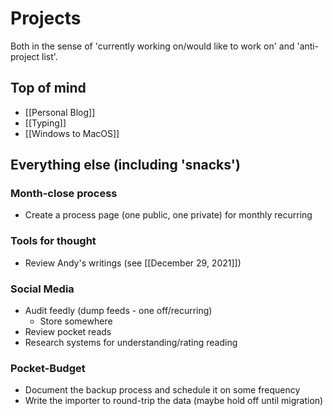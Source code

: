 # Projects

Both in the sense of 'currently working on/would like to work on' and 'anti-project list'.

## Top of mind

- [[Personal Blog]]
- [[Typing]]
- [[Windows to MacOS]]

## Everything else (including 'snacks')

### Month-close process
- Create a process page (one public, one private) for monthly recurring

### Tools for thought
- Review Andy's writings (see [[December 29, 2021]])

### Social Media
- Audit feedly (dump feeds - one off/recurring)
  - Store somewhere
- Review pocket reads
- Research systems for understanding/rating reading

### Pocket-Budget
  - Document the backup process and schedule it on some frequency
  - Write the importer to round-trip the data (maybe hold off until migration)